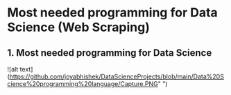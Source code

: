 # Most needed programming for Data Science (Web Scraping)

## 1. Most needed programming for Data Science
![alt text](https://github.com/joyabhishek/DataScienceProjects/blob/main/Data%20Science%20programming%20language/Capture.PNG" ")

